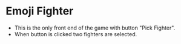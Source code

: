 # Emoji Fighter

- This is the only front end of the game with button "Pick Fighter".
- When button is clicked two fighters are selected.

